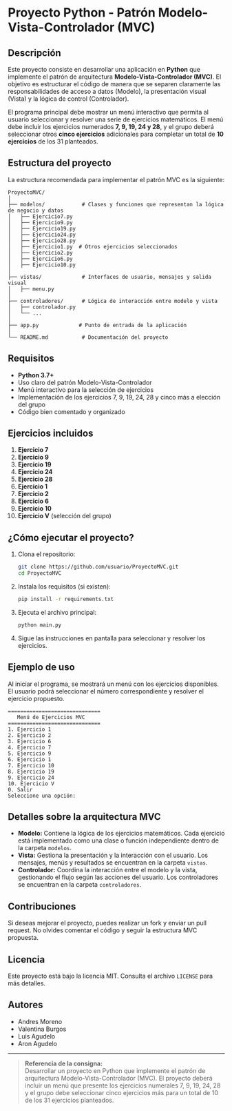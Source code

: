 # Proyecto Python - Patrón Modelo-Vista-Controlador (MVC)



## Descripción

Este proyecto consiste en desarrollar una aplicación en **Python** que implemente el patrón de arquitectura **Modelo-Vista-Controlador (MVC)**. El objetivo es estructurar el código de manera que se separen claramente las responsabilidades de acceso a datos (Modelo), la presentación visual (Vista) y la lógica de control (Controlador).

El programa principal debe mostrar un menú interactivo que permita al usuario seleccionar y resolver una serie de ejercicios matemáticos. El menú debe incluir los ejercicios numerados **7, 9, 19, 24 y 28**, y el grupo deberá seleccionar otros **cinco ejercicios** adicionales para completar un total de **10 ejercicios** de los 31 planteados.

## Estructura del proyecto

La estructura recomendada para implementar el patrón MVC es la siguiente:

```
ProyectoMVC/
│
├── modelos/            # Clases y funciones que representan la lógica de negocio y datos
│   ├── Ejercicio7.py
│   ├── Ejercicio9.py
│   ├── Ejercicio19.py
│   ├── Ejercicio24.py
│   ├── Ejercicio28.py
│   ├── Ejercicio1.py  # Otros ejercicios seleccionados
│   ├── Ejercicio2.py
│   ├── Ejercicio6.py 
│   ├── Ejercicio10.py 
│
├── vistas/             # Interfaces de usuario, mensajes y salida visual
│   ├── menu.py
│
├── controladores/      # Lógica de interacción entre modelo y vista
│   ├── controlador.py
│   └── ...
│
├── app.py             # Punto de entrada de la aplicación
│
└── README.md           # Documentación del proyecto
```

## Requisitos

- **Python 3.7+**
- Uso claro del patrón Modelo-Vista-Controlador
- Menú interactivo para la selección de ejercicios
- Implementación de los ejercicios 7, 9, 19, 24, 28 y cinco más a elección del grupo
- Código bien comentado y organizado

## Ejercicios incluidos

1. **Ejercicio 7**  
2. **Ejercicio 9**  
3. **Ejercicio 19**  
4. **Ejercicio 24**  
5. **Ejercicio 28**  
6. **Ejercicio 1** 
7. **Ejercicio 2** 
8. **Ejercicio 6** 
9. **Ejercicio 10** 
10. **Ejercicio V** (selección del grupo)


## ¿Cómo ejecutar el proyecto?

1. Clona el repositorio:
    ```bash
    git clone https://github.com/usuario/ProyectoMVC.git
    cd ProyectoMVC
    ```

2. Instala los requisitos (si existen):
    ```bash
    pip install -r requirements.txt
    ```

3. Ejecuta el archivo principal:
    ```bash
    python main.py
    ```

4. Sigue las instrucciones en pantalla para seleccionar y resolver los ejercicios.

## Ejemplo de uso

Al iniciar el programa, se mostrará un menú con los ejercicios disponibles. El usuario podrá seleccionar el número correspondiente y resolver el ejercicio propuesto.

```
==============================
   Menú de Ejercicios MVC
==============================
1. Ejercicio 1
2. Ejercicio 2
3. Ejercicio 6
4. Ejercicio 7
5. Ejercicio 9
6. Ejercicio 1
7. Ejercicio 10
8. Ejercicio 19
9. Ejercicio 24
10. Ejercicio V
0. Salir
Seleccione una opción:
```

## Detalles sobre la arquitectura MVC

- **Modelo:** Contiene la lógica de los ejercicios matemáticos. Cada ejercicio está implementado como una clase o función independiente dentro de la carpeta `modelos`.
- **Vista:** Gestiona la presentación y la interacción con el usuario. Los mensajes, menús y resultados se encuentran en la carpeta `vistas`.
- **Controlador:** Coordina la interacción entre el modelo y la vista, gestionando el flujo según las acciones del usuario. Los controladores se encuentran en la carpeta `controladores`.

## Contribuciones

Si deseas mejorar el proyecto, puedes realizar un fork y enviar un pull request. No olvides comentar el código y seguir la estructura MVC propuesta.

## Licencia

Este proyecto está bajo la licencia MIT. Consulta el archivo `LICENSE` para más detalles.

## Autores

- Andres Moreno
- Valentina Burgos
- Luis Agudelo
- Aron Agudelo

---

> **Referencia de la consigna:**  
> Desarrollar un proyecto en Python que implemente el patrón de arquitectura Modelo-Vista-Controlador (MVC). El proyecto deberá incluir un menú que presente los ejercicios numerales 7, 9, 19, 24, 28 y el grupo debe seleccionar cinco ejercicios más para un total de 10 de los 31 ejercicios planteados.

